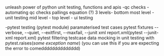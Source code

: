 unleash power of python 
unit testing, functions and apis
-qc checks - automating qc checks
    pallings equation (?)
    3 levels-
        bottom most level - unit testing
        mid level - 
        top level - ui testing

-pytest testing (pytest module)
    paramaterised test cases
    pytest fixtures
    --verbose, --quiet, --exitfirst, --maxfail, --junit xml report.xml(pytest --junit-xml report.xml)
    pytest filtering testcase
    data mocking in unit testing
    with pytest.raises(*some exception name*) (you can use this if you are expecting the error to comedddddddddddddd)